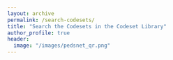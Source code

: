 ```yaml
---
layout: archive
permalink: /search-codesets/
title: "Search the Codesets in the Codeset Library"
author_profile: true
header:
  image: "/images/pedsnet_qr.png"
---
```

